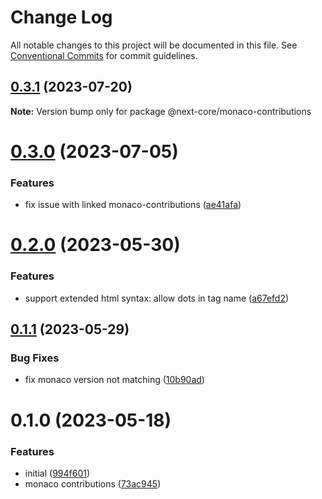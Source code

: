 # Change Log

All notable changes to this project will be documented in this file.
See [Conventional Commits](https://conventionalcommits.org) for commit guidelines.

## [0.3.1](https://github.com/easyops-cn/next-core/compare/@next-core/monaco-contributions@0.3.0...@next-core/monaco-contributions@0.3.1) (2023-07-20)

**Note:** Version bump only for package @next-core/monaco-contributions





# [0.3.0](https://github.com/easyops-cn/next-core/compare/@next-core/monaco-contributions@0.2.0...@next-core/monaco-contributions@0.3.0) (2023-07-05)


### Features

* fix issue with linked monaco-contributions ([ae41afa](https://github.com/easyops-cn/next-core/commit/ae41afa8d16ec6c62c4d40adec2e56baa05b61a1))





# [0.2.0](https://github.com/easyops-cn/next-core/compare/@next-core/monaco-contributions@0.1.1...@next-core/monaco-contributions@0.2.0) (2023-05-30)


### Features

* support extended html syntax: allow dots in tag name ([a67efd2](https://github.com/easyops-cn/next-core/commit/a67efd2b7f34532286e71cbe65c70eee9d5b18a3))





## [0.1.1](https://github.com/easyops-cn/next-core/compare/@next-core/monaco-contributions@0.1.0...@next-core/monaco-contributions@0.1.1) (2023-05-29)


### Bug Fixes

* fix monaco version not matching ([10b90ad](https://github.com/easyops-cn/next-core/commit/10b90adc0742a327a52540099a754a0dd29e6c27))





# 0.1.0 (2023-05-18)


### Features

* initial ([994f601](https://github.com/easyops-cn/next-core/commit/994f601e1a9a34e961f073fc8003edb7fc8f086c))
* monaco contributions ([73ac945](https://github.com/easyops-cn/next-core/commit/73ac9459df08178e1321f6a0afd3f1e1b5c5cb70))
